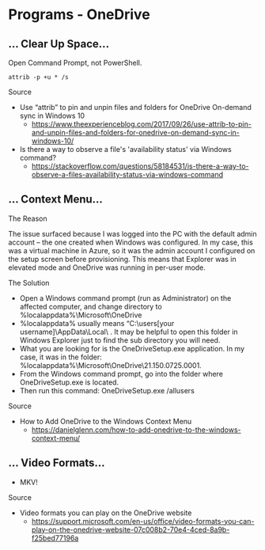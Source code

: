 # Programs - OneDrive

## ... Clear Up Space...

Open Command Prompt, not PowerShell.

```
attrib -p +u * /s
```

Source

- Use “attrib” to pin and unpin files and folders for OneDrive On-demand sync in Windows 10
  - https://www.theexperienceblog.com/2017/09/26/use-attrib-to-pin-and-unpin-files-and-folders-for-onedrive-on-demand-sync-in-windows-10/
- Is there a way to observe a file's 'availability status' via Windows command?
  - https://stackoverflow.com/questions/58184531/is-there-a-way-to-observe-a-files-availability-status-via-windows-command

## ... Context Menu...

The Reason

The issue surfaced because I was logged into the PC with the default admin account – the one created when Windows was configured. In my case, this was a virtual machine in Azure, so it was the admin account I configured on the setup screen before provisioning. This means that Explorer was in elevated mode and OneDrive was running in per-user mode.

The Solution

- Open a Windows command prompt (run as Administrator) on the affected computer, and change directory to %localappdata%\Microsoft\OneDrive
- %localappdata% usually means “C:\users\[your username]\AppData\Local\ . It may be helpful to open this folder in Windows Explorer just to find the sub directory you will need.
- What you are looking for is the OneDriveSetup.exe application. In my case, it was in the folder:  %localappdata%\Microsoft\OneDrive\21.150.0725.0001.
- From the Windows command prompt, go into the folder where OneDriveSetup.exe is located.
- Then run this command: OneDriveSetup.exe /allusers

Source

- How to Add OneDrive to the Windows Context Menu
  - https://danielglenn.com/how-to-add-onedrive-to-the-windows-context-menu/ 

## ... Video Formats...

- MKV!

Source

- Video formats you can play on the OneDrive website
  - https://support.microsoft.com/en-us/office/video-formats-you-can-play-on-the-onedrive-website-07c008b2-70e4-4ced-8a9b-f25bed77196a 

